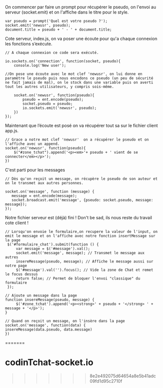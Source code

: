 On commencer par faire un prompt pour récupérer le pseudo, on l'envoi au serveur (socket.emit) et on l'affiche dans le titre pour le style.
```
var pseudo = prompt('Quel est votre pseudo ?');
socket.emit('newusr', pseudo);
document.title = pseudo + ' - ' + document.title;
```



Cote serveur, index.js, on va poser une écoute pour qu'a chaque connexion les fonctions s’exécute. 

```
// A chaque connexion ce code sera exécuté.

io.sockets.on('connection', function(socket, pseudo){
	console.log('New user');
	
//On pose une écoute avec le mot clef 'newusr', on lui donne en paramètre le pseudo puis nous encodons ce pseudo (un peu de sécurité ne fait jamais de mal), on le stock dans une variable puis on averti tout les autres utilisateurs, y compris sois-même. 
	
	socket.on('newusr', function(pseudo){
		pseudo = ent.encode(pseudo);
		socket.pseudo = pseudo;
		io.sockets.emit('newusr', pseudo);
	})
}); 
```

Maintenant que l’écoute est posé on va récupérer tout sa sur le fichier client app.js.
```
// Grace a notre mot clef 'newusr'  on a récupérer le pseudo et on l'affiche avec un append.  
socket.on('newusr', function(pseudo){
	$("#zone_tchat").append('<p><em>'+ pseudo + ' vient de se connecter</em></p>');
})
```

C'est parti pour les messages

```
// Dès qu'on reçoit un message, on récupère le pseudo de son auteur et on le transmet aux autres personnes.

socket.on('message', function (message) {
   message = ent.encode(message);
   socket.broadcast.emit('message', {pseudo: socket.pseudo, message: message});
});
```

Notre fichier serveur est (déjà) fini ! Don't be sad, ils nous reste du travail cote client ! 

```
// Lorsqu'on envoie le formulaire,on recupere la valeur de l'input, on emit le message et on l'affiche avec notre fonction insertMessage sur la page
 $('#formulaire_chat').submit(function () {
     var message = $('#message').val();
     socket.emit('message', message); // Transmet le message aux autres
     insereMessage(pseudo, message); // Affiche le message aussi sur notre page
     $('#message').val('').focus(); // Vide la zone de Chat et remet le focus dessus
     return false; // Permet de bloquer l'envoi "classique" du formulaire
 });
```


```
// Ajoute un message dans la page
function insereMessage(pseudo, message) {
     $('#zone_tchat').append('<p><strong>' + pseudo + '</strong> ' + message + '</p>');
}

```
```
// Quand on reçoit un message, on l'insère dans la page
socket.on('message', function(data) {
insereMessage(data.pseudo, data.message)
})
```
	
=======
# codinTchat-socket.io
>>>>>>> 8e2e492075d64654a8e5b41adc09fd1d95c2710f
